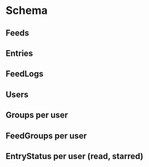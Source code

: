 # Schema

## Feeds

## Entries

## FeedLogs



## Users

## Groups per user

## FeedGroups per user

## EntryStatus per user (read, starred)
